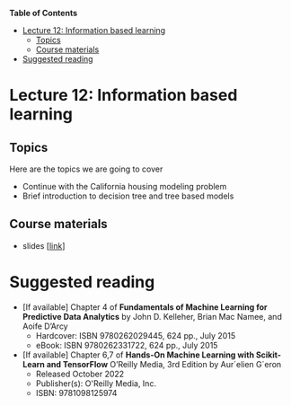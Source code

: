 
**Table of Contents**
- [Lecture 12: Information based learning](#lecture-12-information-based-learning)
  - [Topics](#topics)
  - [Course materials](#course-materials)
- [Suggested reading](#suggested-reading)

# Lecture 12: Information based learning

## Topics
Here are the topics we are going to cover
* Continue with the California housing modeling problem
* Brief introduction to decision tree and tree based models

## Course materials
* slides [[link](https://docs.google.com/presentation/d/1Ggp7qTv5DMprJZgkwNAF92dvv1Apbx5kYWVKni2ty6w/edit#slide=id.p)]

# Suggested reading
* [If available] Chapter 4 of **Fundamentals of Machine Learning for Predictive Data Analytics** by John D. Kelleher, Brian Mac Namee, and Aoife D’Arcy
  * Hardcover: ISBN 9780262029445, 624 pp., July 2015
  * eBook:  ISBN 9780262331722, 624 pp., July 2015
* [If available] Chapter 6,7 of **Hands-On Machine Learning with Scikit-Learn and TensorFlow** O’Reilly Media, 3rd Edition by Aur´elien G´eron
  * Released October 2022
  * Publisher(s): O'Reilly Media, Inc.
  * ISBN: 9781098125974